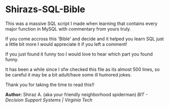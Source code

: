 # Shirazs-SQL-Bible
This was a massive SQL script I made when learning that contains every major function in MySQL with commentary from yours truly.

If you come accross this 'Bible' and decide and it helped you learn SQL just a little bit more I would appreciate it if you left a comment!

If you just found it funny too I would love to hear which part you found funny.

It has been a while since I sfw checked this file as its almost 500 lines, so be careful it may be a bit adult/have some ill humored jokes.

Thank you for taking the time to read this!!

**Author:** Shiraz A. (aka your friendly neighborhood spiderman)
*BIT - Decision Support Systems | Virginia Tech*
